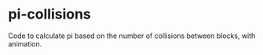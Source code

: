 # pi-collisions
Code to calculate pi based on the number of collisions between blocks, with animation. 
